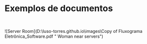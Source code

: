 # Exemplos de documentos

<br>

![Server Room](D:\luso-torres.github.io\images\Copy of Fluxograma Eletrônica_Software.pdf " Woman near servers")



